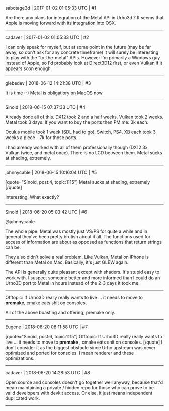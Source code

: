 sabotage3d | 2017-01-02 01:05:33 UTC | #1

Are there any plans for integration of the Metal API  in Urho3d ? It seems that Apple is moving forward with its integration into OSX.

-------------------------

cadaver | 2017-01-02 01:05:33 UTC | #2

I can only speak for myself, but at some point in the future (may be far away, so don't ask for any concrete timeframe) it will surely be interesting to play with the "to-the-metal" APIs. However I'm primarily a Windows guy instead of Apple, so I'd probably look at Direct3D12 first, or even Vulkan if it appears soon enough.

-------------------------

glebedev | 2018-06-12 14:21:38 UTC | #3

It is time :-) Metal is obligatiory on MacOS now

-------------------------

Sinoid | 2018-06-15 07:37:33 UTC | #4

Already done all of this. DX12 took 2 and a half weeks. Vulkan took 2 weeks. Metal took 3 days. If you want to buy the ports then PM me: 3k each.

Oculus mobile took 1 week (SDL had to go). Switch, PS4, XB each took 3 weeks a piece - 7k for those ports.

I had already worked with all of them professionally though (DX12 3x, Vulkan twice, and metal once). There is no LCD between them. Metal sucks at shading, extremely.

-------------------------

johnnycable | 2018-06-15 10:16:04 UTC | #5

[quote="Sinoid, post:4, topic:1115"]
Metal sucks at shading, extremely
[/quote]

Interesting. What exactly?

-------------------------

Sinoid | 2018-06-20 05:03:42 UTC | #6

@johnnycable

The whole pipe. Metal was mostly just VS/PS for quite a while and in general they've been pretty brutish about it all. The functions used for access of information are about as opposed as functions that return strings can be.

They also didn't solve a real problem. Like Vulkan, Metal on iPhone is different than Metal on Mac. Basically, it's just GLEW again.

The API is generally quite pleasant except with shaders. It's stupid easy to work with. I suspect someone better and more informed than I could do an Urho3D port to Metal in hours instead of the 2-3 days it took me. 

---

Offtopic: If Urho3D really really wants to live ... it needs to move to **premake**, cmake eats shit on consoles.

All of the above boasting and offering, premake only.

-------------------------

Eugene | 2018-06-20 08:11:58 UTC | #7

[quote="Sinoid, post:6, topic:1115"]
Offtopic: If Urho3D really really wants to live … it needs to move to **premake** , cmake eats shit on consoles.
[/quote]
I don’t consider it as the biggest obstacle since Urho upstream was never optimized and ported for consoles. I mean renderer and these optimizations.

-------------------------

cadaver | 2018-06-20 14:28:53 UTC | #8

Open source and consoles doesn't go together well anyway, because that'd mean maintaining a private / hidden repo for those who can prove to be valid developers with devkit access. Or else, it just means independent duplicated work.

-------------------------

